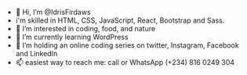 - 👋 Hi, I’m @IdrisFirdaws
- i'm skilled in HTML, CSS, JavaScript, React, Bootstrap and Sass.
- 👀 I’m interested in coding, food, and nature 
- 🌱 I’m currently learning WordPress 
- 💞️ I’m holding an online coding series on twitter, Instagram, Facebook and LinkedIn 
- 📫 easiest way to reach me: call or WhatsApp (+234) 816 0249 304

<!---
IdrisFirdaws/IdrisFirdaws is a ✨ special ✨ repository because its `README.md` (this file) appears on your GitHub profile.
You can click the Preview link to take a look at your changes.
--->
